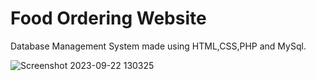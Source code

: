 # Food Ordering Website

Database Management System made using HTML,CSS,PHP and MySql.

![Screenshot 2023-09-22 130325](https://github.com/nazneen-k/Food-Ordering-Website.github.io/assets/117660793/fdea44ee-369b-40bc-ab3c-83aacf1470ec)
